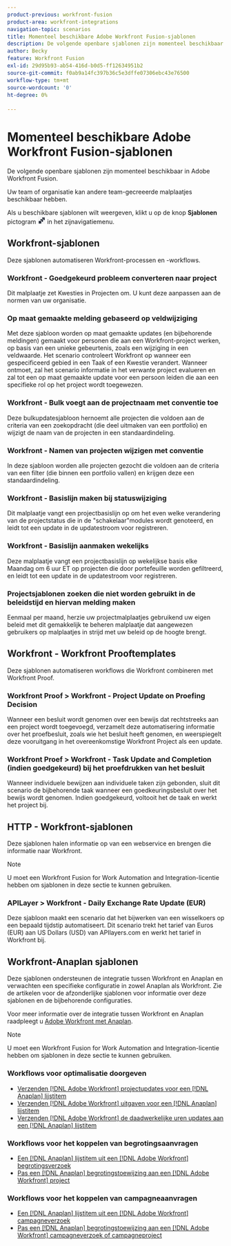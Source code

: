 ```yaml
---
product-previous: workfront-fusion
product-area: workfront-integrations
navigation-topic: scenarios
title: Momenteel beschikbare Adobe Workfront Fusion-sjablonen
description: De volgende openbare sjablonen zijn momenteel beschikbaar in Adobe Workfront Fusion.
author: Becky
feature: Workfront Fusion
exl-id: 29d95b93-ab54-416d-b0d5-ff12634951b2
source-git-commit: f0ab9a14fc397b36c5e3dffe07306ebc43e76500
workflow-type: tm+mt
source-wordcount: '0'
ht-degree: 0%

---
```


# Momenteel beschikbare Adobe Workfront Fusion-sjablonen

De volgende openbare sjablonen zijn momenteel beschikbaar in Adobe Workfront Fusion.

Uw team of organisatie kan andere team-gecreeerde malplaatjes beschikbaar hebben.

Als u beschikbare sjablonen wilt weergeven, klikt u op de knop **Sjablonen** pictogram ![](assets/fusion-template-icon.png) in het zijnavigatiemenu.

## Workfront-sjablonen

Deze sjablonen automatiseren Workfront-processen en -workflows.

### Workfront - Goedgekeurd probleem converteren naar project

Dit malplaatje zet Kwesties in Projecten om. U kunt deze aanpassen aan de normen van uw organisatie.

### Op maat gemaakte melding gebaseerd op veldwijziging

Met deze sjabloon worden op maat gemaakte updates (en bijbehorende meldingen) gemaakt voor personen die aan een Workfront-project werken, op basis van een unieke gebeurtenis, zoals een wijziging in een veldwaarde. Het scenario controleert Workfront op wanneer een gespecificeerd gebied in een Taak of een Kwestie verandert. Wanneer ontmoet, zal het scenario informatie in het verwante project evalueren en zal tot een op maat gemaakte update voor een persoon leiden die aan een specifieke rol op het project wordt toegewezen.

### Workfront - Bulk voegt aan de projectnaam met conventie toe

Deze bulkupdatesjabloon hernoemt alle projecten die voldoen aan de criteria van een zoekopdracht (die deel uitmaken van een portfolio) en wijzigt de naam van de projecten in een standaardindeling.

### Workfront - Namen van projecten wijzigen met conventie

In deze sjabloon worden alle projecten gezocht die voldoen aan de criteria van een filter (die binnen een portfolio vallen) en krijgen deze een standaardindeling.

### Workfront - Basislijn maken bij statuswijziging

Dit malplaatje vangt een projectbasislijn op om het even welke verandering van de projectstatus die in de &quot;schakelaar&quot;modules wordt genoteerd, en leidt tot een update in de updatestroom voor registreren.

### Workfront - Basislijn aanmaken wekelijks

Deze malplaatje vangt een projectbasislijn op wekelijkse basis elke Maandag om 6 uur ET op projecten die door portefeuille worden gefiltreerd, en leidt tot een update in de updatestroom voor registreren.

### Projectsjablonen zoeken die niet worden gebruikt in de beleidstijd en hiervan melding maken

Eenmaal per maand, herzie uw projectmalplaatjes gebruikend uw eigen beleid met dit gemakkelijk te beheren malplaatje dat aangewezen gebruikers op malplaatjes in strijd met uw beleid op de hoogte brengt.

## Workfront - Workfront Prooftemplates

Deze sjablonen automatiseren workflows die Workfront combineren met Workfront Proof.

### Workfront Proof > Workfront - Project Update on Proefing Decision

Wanneer een besluit wordt genomen over een bewijs dat rechtstreeks aan een project wordt toegevoegd, verzamelt deze automatisering informatie over het proefbesluit, zoals wie het besluit heeft genomen, en weerspiegelt deze vooruitgang in het overeenkomstige Workfront Project als een update.

### Workfront Proef > Workfront - Task Update and Completion (indien goedgekeurd) bij het proefdrukken van het besluit

Wanneer individuele bewijzen aan individuele taken zijn gebonden, sluit dit scenario de bijbehorende taak wanneer een goedkeuringsbesluit over het bewijs wordt genomen. Indien goedgekeurd, voltooit het de taak en werkt het project bij.

## HTTP - Workfront-sjablonen

Deze sjablonen halen informatie op van een webservice en brengen die informatie naar Workfront.

>[!NOTE]
>
> U moet een Workfront Fusion for Work Automation and Integration-licentie hebben om sjablonen in deze sectie te kunnen gebruiken.

### APILayer > Workfront - Daily Exchange Rate Update (EUR)

Deze sjabloon maakt een scenario dat het bijwerken van een wisselkoers op een bepaald tijdstip automatiseert. Dit scenario trekt het tarief van Euros (EUR) aan US Dollars (USD) van APIlayers.com en werkt het tarief in Workfront bij.

## Workfront-Anaplan sjablonen

Deze sjablonen ondersteunen de integratie tussen Workfront en Anaplan en verwachten een specifieke configuratie in zowel Anaplan als Workfront. Zie de artikelen voor de afzonderlijke sjablonen voor informatie over deze sjablonen en de bijbehorende configuraties.

Voor meer informatie over de integratie tussen Workfront en Anaplan raadpleegt u [Adobe Workfront met Anaplan](../../../workfront-integrations-and-apps/adobe-workfront-with-anaplan/anaplan-integration.md).

>[!NOTE]
>
> U moet een Workfront Fusion for Work Automation and Integration-licentie hebben om sjablonen in deze sectie te kunnen gebruiken.

### Workflows voor optimalisatie doorgeven

* [Verzenden [!DNL Adobe Workfront] projectupdates voor een [!DNL Anaplan] lijstitem](../../../workfront-integrations-and-apps/adobe-workfront-with-anaplan/send-workfront-project-actual-hours-updates-to-anaplan-list-item.md)
* [Verzenden [!DNL Adobe Workfront] uitgaven voor een [!DNL Anaplan] lijstitem](../../../workfront-integrations-and-apps/adobe-workfront-with-anaplan/send-workfront-project-expenses-to-anaplan-list-item.md)
* [Verzenden [!DNL Adobe Workfront] de daadwerkelijke uren updates aan een [!DNL Anaplan] lijstitem](../../../workfront-integrations-and-apps/adobe-workfront-with-anaplan/send-workfront-project-actual-hours-updates-to-anaplan-list-item.md)

### Workflows voor het koppelen van begrotingsaanvragen

* [Een [!DNL Anaplan] lijstitem uit een [!DNL Adobe Workfront] begrotingsverzoek](../../../workfront-integrations-and-apps/adobe-workfront-with-anaplan/create-an-anaplan-list-item-from-a-workfront-budget-request.md)
* [Pas een [!DNL Anaplan] begrotingstoewijzing aan een [!DNL Adobe Workfront] project](../../../workfront-integrations-and-apps/adobe-workfront-with-anaplan/apply-anaplan-budget-allocation-to-workfront-projects.md)

### Workflows voor het koppelen van campagneaanvragen

* [Een [!DNL Anaplan] lijstitem uit een [!DNL Adobe Workfront] campagneverzoek](../../../workfront-integrations-and-apps/adobe-workfront-with-anaplan/create-an-anaplan-list-item-from-a-workfront-campaign-request.md)
* [Pas een [!DNL Anaplan] begrotingstoewijzing aan een [!DNL Adobe Workfront] campagneverzoek of campagneproject](../../../workfront-integrations-and-apps/adobe-workfront-with-anaplan/apply-anaplan-budget-allocation-to-workfront-campaign-requests-and-projects.md)
